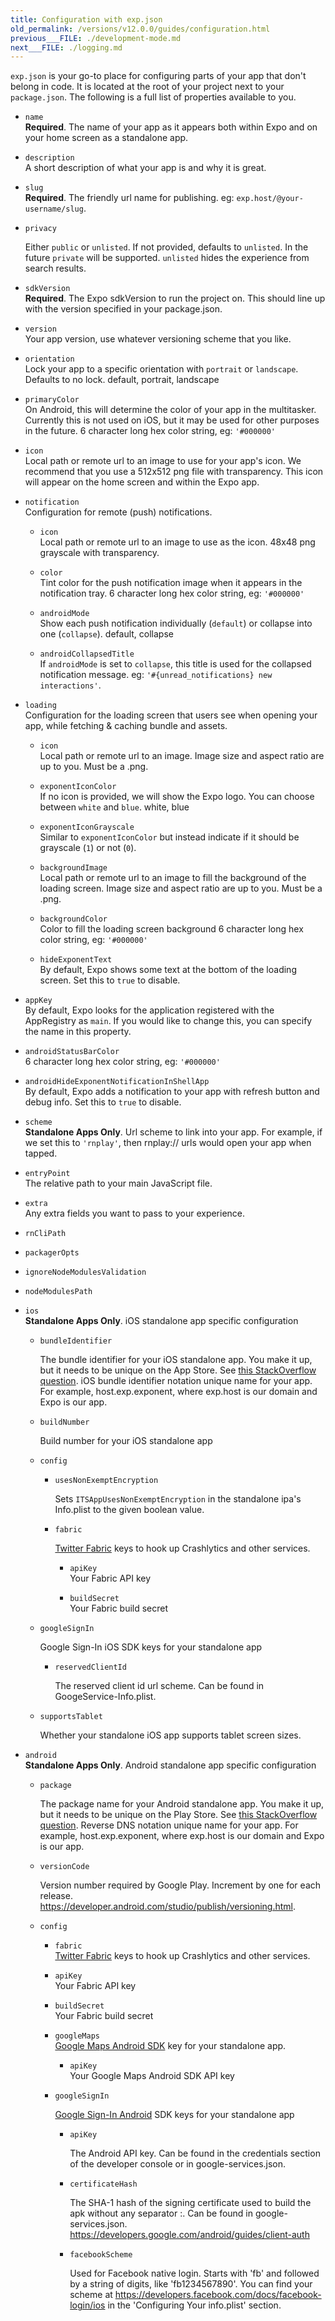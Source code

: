```yaml
---
title: Configuration with exp.json
old_permalink: /versions/v12.0.0/guides/configuration.html
previous___FILE: ./development-mode.md
next___FILE: ./logging.md
---
```


`exp.json` is your go-to place for configuring parts of your app that don't belong in code. It is located at the root of your project next to your `package.json`.  The following is a full list of properties available to you.

-   `name`  
    **Required**. The name of your app as it appears both within Expo and on your home screen as a standalone app.

-   `description`  
    A short description of what your app is and why it is great.

-   `slug`  
    **Required**. The friendly url name for publishing. eg: `exp.host/@your-username/slug`.

-   `privacy`

    Either `public` or `unlisted`. If not provided, defaults to `unlisted`. In the future `private` will be supported. `unlisted` hides the experience from search results.

-   `sdkVersion`  
    **Required**. The Expo sdkVersion to run the project on. This should line up with the version specified in your package.json.

-   `version`  
    Your app version, use whatever versioning scheme that you like.

-   `orientation`  
    Lock your app to a specific orientation with `portrait` or `landscape`. Defaults to no lock. default, portrait, landscape

-   `primaryColor`  
    On Android, this will determine the color of your app in the multitasker. Currently this is not used on iOS, but it may be used for other purposes in the future. 6 character long hex color string, eg: `'#000000'`

-   `icon`  
    Local path or remote url to an image to use for your app's icon. We recommend that you use a 512x512 png file with transparency. This icon will appear on the home screen and within the Expo app.

-   `notification`  
    Configuration for remote (push) notifications.

    -   `icon`  
        Local path or remote url to an image to use as the icon. 48x48 png grayscale with transparency.

    -   `color`  
        Tint color for the push notification image when it appears in the notification tray. 6 character long hex color string, eg: `'#000000'`

    -   `androidMode`  
        Show each push notification individually (`default`) or collapse into one (`collapse`). default, collapse

    -   `androidCollapsedTitle`  
         If `androidMode` is set to `collapse`, this title is used for the collapsed notification message. eg: `'#{unread_notifications} new interactions'`.

-   `loading`  
    Configuration for the loading screen that users see when opening your app, while fetching & caching bundle and assets.

    -   `icon`  
        Local path or remote url to an image. Image size and aspect ratio are up to you. Must be a .png.

    -   `exponentIconColor`  
        If no icon is provided, we will show the Expo logo. You can choose between `white` and `blue`. white, blue

    -   `exponentIconGrayscale`  
        Similar to `exponentIconColor` but instead indicate if it should be grayscale (`1`) or not (`0`).

    -   `backgroundImage`  
        Local path or remote url to an image to fill the background of the loading screen. Image size and aspect ratio are up to you. Must be a .png.

    -   `backgroundColor`  
        Color to fill the loading screen background 6 character long hex color string, eg: `'#000000'`

    -   `hideExponentText`  
        By default, Expo shows some text at the bottom of the loading screen. Set this to `true` to disable.

-   `appKey`  
    By default, Expo looks for the application registered with the AppRegistry as `main`. If you would like to change this, you can specify the name in this property.

-   `androidStatusBarColor`  
    6 character long hex color string, eg: `'#000000'`

-   `androidHideExponentNotificationInShellApp`  
    By default, Expo adds a notification to your app with refresh button and debug info. Set this to `true` to disable.

-   `scheme`  
    **Standalone Apps Only**. Url scheme to link into your app. For example, if we set this to `'rnplay'`, then rnplay:// urls would open your app when tapped.

-   `entryPoint`  
    The relative path to your main JavaScript file.

-   `extra`  
    Any extra fields you want to pass to your experience.

-   `rnCliPath`  

-   `packagerOpts`  

-   `ignoreNodeModulesValidation`  

-   `nodeModulesPath`  

-   `ios`  
    **Standalone Apps Only**. iOS standalone app specific configuration

    -   `bundleIdentifier`  

        The bundle identifier for your iOS standalone app. You make it up, but it needs to be unique on the App Store. See [this StackOverflow question](http://stackoverflow.com/questions/11347470/what-does-bundle-identifier-mean-in-the-ios-project). iOS bundle identifier notation unique name for your app. For example, host.exp.exponent, where exp.host is our domain and Expo is our app.

    -   `buildNumber`

        Build number for your iOS standalone app

    -   `config`  

        -   `usesNonExemptEncryption`

            Sets `ITSAppUsesNonExemptEncryption` in the standalone ipa's Info.plist to the given boolean value.

        -   `fabric`  

            [Twitter Fabric](https://get.fabric.io/) keys to hook up Crashlytics and other services.

            -   `apiKey`  
                Your Fabric API key

            -   `buildSecret`  
                Your Fabric build secret

    -   `googleSignIn`

        Google Sign-In iOS SDK keys for your standalone app

        -   `reservedClientId`

            The reserved client id url scheme. Can be found in GoogeService-Info.plist.

    -   `supportsTablet`

        Whether your standalone iOS app supports tablet screen sizes.

-   `android`  
    **Standalone Apps Only**. Android standalone app specific configuration

    -   `package`  

        The package name for your Android standalone app. You make it up, but it needs to be unique on the Play Store. See [this StackOverflow question](http://stackoverflow.com/questions/6273892/android-package-name-convention). Reverse DNS notation unique name for your app. For example, host.exp.exponent, where exp.host is our domain and Expo is our app.

    -   `versionCode`  

        Version number required by Google Play. Increment by one for each release. <https://developer.android.com/studio/publish/versioning.html>.

    -   `config`  

        -   `fabric`  
            [Twitter Fabric](https://get.fabric.io/) keys to hook up Crashlytics and other services.

        -   `apiKey`  
            Your Fabric API key

        -   `buildSecret`  
            Your Fabric build secret

        -   `googleMaps`  
            [Google Maps Android SDK](https://developers.google.com/maps/documentation/android-api/signup) key for your standalone app.

            -   `apiKey`  
                Your Google Maps Android SDK API key

        -   `googleSignIn`

            [Google Sign-In Android](https://developers.google.com/identity/sign-in/android/start-integrating) SDK keys for your standalone app

            -   `apiKey`

                The Android API key. Can be found in the credentials section of the developer console or in google-services.json.

            -   `certificateHash`

                The SHA-1 hash of the signing certificate used to build the apk without any separator :. Can be found in google-services.json. <https://developers.google.com/android/guides/client-auth>

            -   `facebookScheme`

                Used for Facebook native login. Starts with 'fb' and followed by a string of digits, like 'fb1234567890'. You can find your scheme at <https://developers.facebook.com/docs/facebook-login/ios> in the 'Configuring Your info.plist' section.
